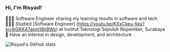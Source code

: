 ### Hi, I'm Risyad!

🧑🏻‍💻 Software Engineer sharing my learning results in software and tech<br/>
🧑🏻‍🎓 Studied [Software Engineer] (https://youtu.be/KXxCkeu-5ks?si=ikGKKA7apm18hBWo) at Institut Teknologi Sepuluh Nopember, Surabaya<br/> 
📝 Have an interest in design, development, and architecture<br/>

![Risyad's GitHub stats](https://github-readme-stats.vercel.app/api?username=risyadna29&show_icons=true&theme=algolia)
<!---
risyadna29/risyadna29 is a ✨ special ✨ repository because its `README.md` (this file) appears on your GitHub profile.
You can click the Preview link to take a look at your changes.
--->
